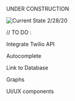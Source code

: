 UNDER CONSTRUCTION

![Current State 2/28/20](https://i.imgur.com/H1y2vaJ.png)



// TO DO :

Integrate Twilio API

Autocomplete

Link to Database

Graphs

UI/UX components


